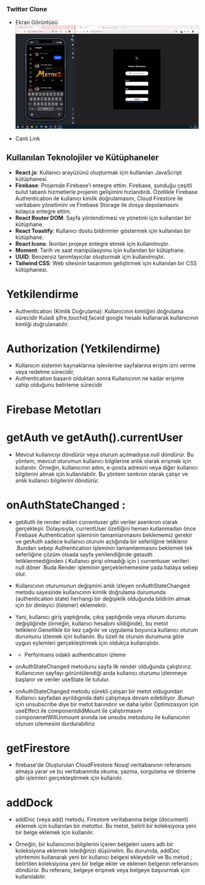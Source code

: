 ### Twitter Clone
- Ekran Görüntüsü
![](./public/twitter.gif)

- Canlı Link

## Kullanılan Teknolojiler ve Kütüphaneler

- **React.js**: Kullanıcı arayüzünü oluşturmak için kullanılan JavaScript kütüphanesi.
- **Firebase**: Projemde Firebase'i entegre ettim. Firebase, sunduğu çeşitli bulut tabanlı hizmetlerle projenin gelişimini hızlandırdı. Özellikle Firebase Authentication ile kullanıcı kimlik doğrulamasını, Cloud Firestore ile veritabanı yönetimini ve Firebase Storage ile dosya depolamasını kolayca entegre ettim.
- **React Router DOM**: Sayfa yönlendirmesi ve yönetimi için kullanılan bir kütüphane.
- **React Toastify**: Kullanıcı dostu bildirimler göstermek için kullanılan bir kütüphane.
- **React Icons**: İkonları projeye entegre etmek için kullanılmıştır.
- **Moment**: Tarih ve saat manipülasyonu için kullanılan bir kütüphane.
- **UUID**: Benzersiz tanımlayıcılar oluşturmak için kullanılmıştır.
- **Tailwind CSS**: Web sitesinin tasarımını geliştirmek için kullanılan bir CSS kütüphanesi.



# Yetkilendirme 
- Authentication (Kimlik Doğrulama): Kullanıcının kimliğini doğrulama sürecidir Kuladi şifre,touchid,faceid  google hesabı kullanarak kullanıcının kimliği doğrulanabilir.


# Authorization (Yetkilendirme) 
-  Kullanıcın sistemin kaynaklarına işlevlerine sayfalarına erişim izni verme veya redetme  sürecidir,
- Authentication başarılı olduktan sonra Kullanıcının ne kadar erişime sahip olduğunu belirleme sürecidir

# Firebase Metotları


# getAuth ve getAuth().currentUser
- Mevcut kullanıcıyı döndürür veya oturum açılmadıysa null döndürür.
Bu yöntem, mevcut oturumun kullanıcı bilgilerine anlık olarak erişmek için kullanılır. Örneğin, kullanıcının adını, e-posta adresini veya diğer kullanıcı bilgilerini almak için kullanılabilir.
Bu yöntem senkron olarak çalışır ve anlık kullanıcı bilgilerini döndürür.
# onAuthStateChanged :
-  getAuth  ile render edilen currentuser gibi veriler  asenkron olarak gerçekleşir. Dolayısıyla, currentUser özelliğini hemen kullanmadan önce Firebase Authentication işleminin tamamlanmasını beklememiz gerekir ve getAuth sadece kullanıcı oturum açtığında bir seferliğine tetiklenir .Bundan sebep Authentication işleminin tamamlanmasını beklemek tek seferliğine çözüm olsada sayfa yenilendiğinde getauth tetiklenmediğinden ( Kullanıcı girişi olmadığı için ) currentuser verileri null döner .Buda Render işleminin gerçeklememesine yada  hataya sebep olur.

- Kullanıcının oturumunun değişmini anlık izleyen onAuthStateChanged metodu sayesinde kullanıcının kimlik doğrulama durumunda (authentication state) herhangi bir değişiklik olduğunda bildirim almak için bir dinleyici (listener) eklemektir.

- Yani, kullanıcı giriş yaptığında, çıkış yaptığında veya oturum durumu değiştiğinde (örneğin, kullanıcı hesabını sildiğinde), bu metot tetiklenir.Genellikle bir kez çağrılır ve uygulama boyunca kullanıcı oturum durumunu izlemek için kullanılır. Bu özell ile oturum durumuna göre uygun eylemleri gerçekleştirmek için oldukça kullanışlıdır.

- - Performans odaklı  authentication izleme 
- onAuthStateChanged metodunu  sayfa ilk render olduğunda çalıştırırız. Kullanıcının sayfayı görüntülendiği anda kullanıcı oturumu izlenmeye başlanır ve veriler useState ile tutulur.

- onAuthStateChanged metodu sürekli çalışan bir metot oldugundan Kullanıcı sayfadan ayrıldıgında dahi çalışmaya devam edebiliyor .Bunun için unsubscribe diye bir metot barındırır ve daha iyibir Optimizasyon için   useEffect ile  componentdidMount ile çalıştırmasını   componenetWillUnmount anında ise unsubs metodunu ile kullanıcının oturum izlemesini durdurabiliriz 

# getFirestore
- firebase'de Oluşturulan CloudFirestore Nosql veritabanının referansını almaya yarar ve bu veritabanında okuma, yazma, sorgulama ve dinleme gibi işlemleri gerçekleştirmek için kullanılır.

# addDock 

- addDoc (veya add) metodu, Firestore veritabanına belge (document) eklemek için kullanılan bir metottur. Bu metot, belirli bir koleksiyona yeni bir belge eklemek için kullanılır.

- Örneğin, bir kullanıcının bilgilerini içeren belgeleri users adlı bir koleksiyona eklemek istediğinizi düşünelim. Bu durumda, addDoc yöntemini kullanarak yeni bir kullanıcı belgesi ekleyebilir ve  Bu metod ;  belirtilen koleksiyona yeni bir belge ekler ve eklenen belgenin referansını döndürür. Bu referans, belgeye erişmek veya belgeye başvurmak için kullanılabilir.